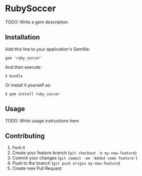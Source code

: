 # RubySoccer

TODO: Write a gem description

## Installation

Add this line to your application's Gemfile:

    gem 'ruby_soccer'

And then execute:

    $ bundle

Or install it yourself as:

    $ gem install ruby_soccer

## Usage

TODO: Write usage instructions here

## Contributing

1. Fork it
2. Create your feature branch (`git checkout -b my-new-feature`)
3. Commit your changes (`git commit -am 'Added some feature'`)
4. Push to the branch (`git push origin my-new-feature`)
5. Create new Pull Request

